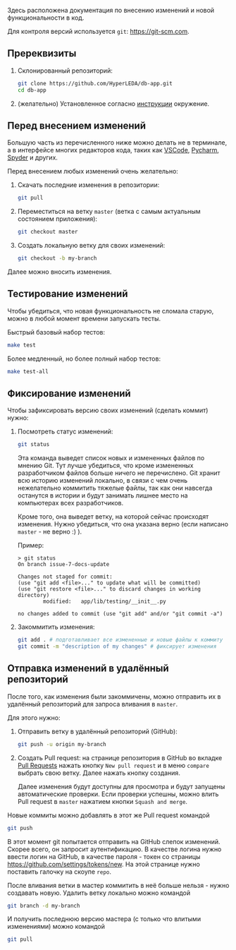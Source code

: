 Здесь расположена документация по внесению изменений и новой функциональности в код.

Для контроля версий используется `git`: <https://git-scm.com>.

## Пререквизиты

1. Склонированный репозиторий:
    ```bash
    git clone https://github.com/HyperLEDA/db-app.git
    cd db-app
    ```

2. (желательно) Установленное согласно [инструкции](environment.ru.md) окружение.

## Перед внесением изменений

Большую часть из перечисленного ниже можно делать не в терминале, а в интерфейсе многих редакторов кода, таких как [VSCode](https://code.visualstudio.com/), [Pycharm](https://www.jetbrains.com/pycharm/), [Spyder](https://www.spyder-ide.org/) и других.

Перед внесением любых изменений очень желательно:

1. Скачать последние изменения в репозитории:
    ```bash
    git pull
    ```

2. Переместиться на ветку `master` (ветка с самым актуальным состоянием приложения):
    ```bash
    git checkout master
    ```

3. Создать локальную ветку для своих изменений:
    ```bash
    git checkout -b my-branch
    ```

Далее можно вносить изменения. 

## Тестирование изменений

Чтобы убедиться, что новая функциональность не сломала старую, можно в любой момент времени запускать тесты.

Быстрый базовый набор тестов:
```bash
make test
```

Более медленный, но более полный набор тестов:
```bash
make test-all
```

## Фиксирование изменений

Чтобы зафиксировать версию своих изменений (сделать коммит) нужно:

1. Посмотреть статус изменений:
    ```bash
    git status
    ```

    Эта команда выведет список новых и измененных файлов по мнению Git. Тут лучше убедиться, что кроме измененных разработчиком файлов больше ничего не перечислено. Git хранит всю историю изменений локально, в связи с чем очень нежелательно коммитить тяжелые файлы, так как они навсегда останутся в истории и будут занимать лишнее место на компьютерах всех разработчиков.

    Кроме того, она выведет ветку, на которой сейчас происходят изменения. Нужно убедиться, что она указана верно (если написано `master` - не верно :) ).

    Пример:
    ```
    > git status
    On branch issue-7-docs-update

    Changes not staged for commit:
    (use "git add <file>..." to update what will be committed)
    (use "git restore <file>..." to discard changes in working directory)
            modified:   app/lib/testing/__init__.py

    no changes added to commit (use "git add" and/or "git commit -a")
    ```

2. Закоммитить изменения:
    ```bash
    git add . # подготавливает все измененные и новые файлы к коммиту
    git commit -m "description of my changes" # фиксирует изменения
    ```

## Отправка изменений в удалённый репозиторий

После того, как изменения были закоммичены, можно отправить их в удалённый репозиторий для запроса вливания в `master`.

Для этого нужно:

1. Отправить ветку в удалённый репозиторий (GitHub):
    ```bash
    git push -u origin my-branch
    ```
2. Создать Pull request: на странице репозитория в GitHub во вкладке [Pull Requests](https://github.com/HyperLEDA/db-app/pulls) нажать кнопку `New pull request` и в меню `compare` выбрать свою ветку. Далее нажать кнопку создания.

    Далее изменения будут доступны для просмотра и будут запущены автоматические проверки. Если проверки успешны, можно влить Pull request в `master` нажатием кнопки `Squash and merge`.

Новые коммиты можно добавлять в этот же Pull request командой
```bash
git push
```

В этот момент git попытается отправить на GitHub слепок изменений. Скорее всего, он запросит аутентификацию. В качестве логина нужно ввести логин на GitHub, в качестве пароля - токен со страницы <https://github.com/settings/tokens/new>. На этой странице нужно поставить галочку на скоупе `repo`. 

После вливания ветки в мастер коммитить в неё больше нельзя - нужно создавать новую. Удалить ветку локально можно командой
```bash
git branch -d my-branch
```

И получить последнюю версию мастера (с только что влитыми изменениями) можно командой 
```bash
git pull
```
